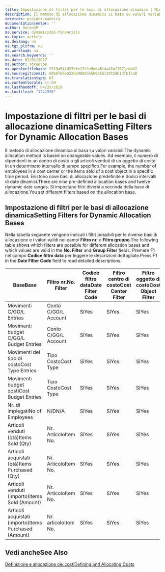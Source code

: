 ```yaml
---
title: Impostazione di filtri per le basi di allocazione dinamica | Microsoft Docs
description: Il metodo di allocazione dinamica si basa su valori variabili. Ad esempio, il numero di dipendenti in un centro di costo o gli articoli venduti di un oggetto di costo in un determinato intervallo di tempo specifico. Esistono nove basi di allocazione predefinite e dodici intervalli di date dinamici. Si impostano filtri diversi a seconda della base di allocazione.
services: project-madeira
documentationcenter: ''
author: SorenGP
ms.service: dynamics365-financials
ms.topic: article
ms.devlang: na
ms.tgt_pltfrm: na
ms.workload: na
ms.search.keywords: ''
ms.date: 07/01/2017
ms.author: sgroespe
ms.openlocfilehash: 35f9a542d57bfe27c9a9ee48f4a41af7071cdd47
ms.sourcegitcommit: 60b87e5eb32bb408dd65b9855c29159b1dfbfca8
ms.translationtype: HT
ms.contentlocale: it-CH
ms.lasthandoff: 04/29/2019
ms.locfileid: "1241980"
---
```

# <a name="setting-filters-for-dynamic-allocation-bases"></a><span data-ttu-id="9e891-106">Impostazione di filtri per le basi di allocazione dinamica</span><span class="sxs-lookup"><span data-stu-id="9e891-106">Setting Filters for Dynamic Allocation Bases</span></span>
<span data-ttu-id="9e891-107">Il metodo di allocazione dinamica si basa su valori variabili.</span><span class="sxs-lookup"><span data-stu-id="9e891-107">The dynamic allocation method is based on changeable values.</span></span> <span data-ttu-id="9e891-108">Ad esempio, il numero di dipendenti in un centro di costo o gli articoli venduti di un oggetto di costo in un determinato intervallo di tempo specifico.</span><span class="sxs-lookup"><span data-stu-id="9e891-108">For example, the number of employees in a cost center or the items sold of a cost object in a specific time period.</span></span> <span data-ttu-id="9e891-109">Esistono nove basi di allocazione predefinite e dodici intervalli di date dinamici.</span><span class="sxs-lookup"><span data-stu-id="9e891-109">There are nine pre-defined allocation bases and twelve dynamic date ranges.</span></span> <span data-ttu-id="9e891-110">Si impostano filtri diversi a seconda della base di allocazione.</span><span class="sxs-lookup"><span data-stu-id="9e891-110">You set different filters based on the allocation base.</span></span>  

## <a name="setting-filters-for-dynamic-allocation-bases"></a><span data-ttu-id="9e891-111">Impostazione di filtri per le basi di allocazione dinamica</span><span class="sxs-lookup"><span data-stu-id="9e891-111">Setting Filters for Dynamic Allocation Bases</span></span>  
 <span data-ttu-id="9e891-112">Nella tabella seguente vengono indicati i filtri possibili per le diverse basi di allocazione e i valori validi nei campi **Filtro nr.** e **Filtro gruppo**.</span><span class="sxs-lookup"><span data-stu-id="9e891-112">The following table shows which filters are possible for different allocation bases and which values are valid in the **No. Filter** and **Group Filter** fields.</span></span> <span data-ttu-id="9e891-113">Premere F1 nel campo **Codice filtro data** per leggere le descrizioni dettagliate.</span><span class="sxs-lookup"><span data-stu-id="9e891-113">Press F1 in the **Date Filter Code** field to read detailed descriptions.</span></span>  

|<span data-ttu-id="9e891-114">**Base**</span><span class="sxs-lookup"><span data-stu-id="9e891-114">**Base**</span></span>|<span data-ttu-id="9e891-115">**Filtro nr.**</span><span class="sxs-lookup"><span data-stu-id="9e891-115">**No. Filter**</span></span>|<span data-ttu-id="9e891-116">**Codice filtro data**</span><span class="sxs-lookup"><span data-stu-id="9e891-116">**Date Filter Code**</span></span>|<span data-ttu-id="9e891-117">**Filtro centro di costo**</span><span class="sxs-lookup"><span data-stu-id="9e891-117">**Cost Center Filter**</span></span>|<span data-ttu-id="9e891-118">**Filtro oggetto di costo**</span><span class="sxs-lookup"><span data-stu-id="9e891-118">**Cost Object Filter**</span></span>|<span data-ttu-id="9e891-119">**Filtro gruppo**</span><span class="sxs-lookup"><span data-stu-id="9e891-119">**Group Filter**</span></span>|  
|--------------|----------------------------------------|----------------------------------------------|------------------------------------------------|------------------------------------------------|------------------------------------------|  
|<span data-ttu-id="9e891-120">Movimenti C/G</span><span class="sxs-lookup"><span data-stu-id="9e891-120">G/L Entries</span></span>|<span data-ttu-id="9e891-121">Conto C/G</span><span class="sxs-lookup"><span data-stu-id="9e891-121">G/L Account</span></span>|<span data-ttu-id="9e891-122">Sì</span><span class="sxs-lookup"><span data-stu-id="9e891-122">Yes</span></span>|<span data-ttu-id="9e891-123">Sì</span><span class="sxs-lookup"><span data-stu-id="9e891-123">Yes</span></span>|<span data-ttu-id="9e891-124">Sì</span><span class="sxs-lookup"><span data-stu-id="9e891-124">Yes</span></span>|<span data-ttu-id="9e891-125">N/D</span><span class="sxs-lookup"><span data-stu-id="9e891-125">N/A</span></span>|  
|<span data-ttu-id="9e891-126">Movimenti budget C/G</span><span class="sxs-lookup"><span data-stu-id="9e891-126">G/L Budget Entries</span></span>|<span data-ttu-id="9e891-127">Conto C/G</span><span class="sxs-lookup"><span data-stu-id="9e891-127">G/L Account</span></span>|<span data-ttu-id="9e891-128">Sì</span><span class="sxs-lookup"><span data-stu-id="9e891-128">Yes</span></span>|<span data-ttu-id="9e891-129">Sì</span><span class="sxs-lookup"><span data-stu-id="9e891-129">Yes</span></span>|<span data-ttu-id="9e891-130">Sì</span><span class="sxs-lookup"><span data-stu-id="9e891-130">Yes</span></span>|<span data-ttu-id="9e891-131">Nome budget C/G</span><span class="sxs-lookup"><span data-stu-id="9e891-131">G/L Budget Name</span></span>|  
|<span data-ttu-id="9e891-132">Movimenti del tipo di costo</span><span class="sxs-lookup"><span data-stu-id="9e891-132">Cost Type Entries</span></span>|<span data-ttu-id="9e891-133">Tipo Costo</span><span class="sxs-lookup"><span data-stu-id="9e891-133">Cost Type</span></span>|<span data-ttu-id="9e891-134">Sì</span><span class="sxs-lookup"><span data-stu-id="9e891-134">Yes</span></span>|<span data-ttu-id="9e891-135">Sì</span><span class="sxs-lookup"><span data-stu-id="9e891-135">Yes</span></span>|<span data-ttu-id="9e891-136">Sì</span><span class="sxs-lookup"><span data-stu-id="9e891-136">Yes</span></span>|<span data-ttu-id="9e891-137">N/D</span><span class="sxs-lookup"><span data-stu-id="9e891-137">N/A</span></span>|  
|<span data-ttu-id="9e891-138">Movimenti budget costi</span><span class="sxs-lookup"><span data-stu-id="9e891-138">Cost Budget Entries</span></span>|<span data-ttu-id="9e891-139">Tipo Costo</span><span class="sxs-lookup"><span data-stu-id="9e891-139">Cost Type</span></span>|<span data-ttu-id="9e891-140">Sì</span><span class="sxs-lookup"><span data-stu-id="9e891-140">Yes</span></span>|<span data-ttu-id="9e891-141">Sì</span><span class="sxs-lookup"><span data-stu-id="9e891-141">Yes</span></span>|<span data-ttu-id="9e891-142">Sì</span><span class="sxs-lookup"><span data-stu-id="9e891-142">Yes</span></span>|<span data-ttu-id="9e891-143">Nome Budget</span><span class="sxs-lookup"><span data-stu-id="9e891-143">Budget Name</span></span>|  
|<span data-ttu-id="9e891-144">Nr. di impiegati</span><span class="sxs-lookup"><span data-stu-id="9e891-144">No of Employees</span></span>|<span data-ttu-id="9e891-145">N/D</span><span class="sxs-lookup"><span data-stu-id="9e891-145">N/A</span></span>|<span data-ttu-id="9e891-146">Sì</span><span class="sxs-lookup"><span data-stu-id="9e891-146">Yes</span></span>|<span data-ttu-id="9e891-147">Sì</span><span class="sxs-lookup"><span data-stu-id="9e891-147">Yes</span></span>|<span data-ttu-id="9e891-148">Sì</span><span class="sxs-lookup"><span data-stu-id="9e891-148">Yes</span></span>|<span data-ttu-id="9e891-149">N/D</span><span class="sxs-lookup"><span data-stu-id="9e891-149">N/A</span></span>|  
|<span data-ttu-id="9e891-150">Articoli venduti (qtà)</span><span class="sxs-lookup"><span data-stu-id="9e891-150">Items Sold (Qty)</span></span>|<span data-ttu-id="9e891-151">Nr. Articolo</span><span class="sxs-lookup"><span data-stu-id="9e891-151">Item No.</span></span>|<span data-ttu-id="9e891-152">Sì</span><span class="sxs-lookup"><span data-stu-id="9e891-152">Yes</span></span>|<span data-ttu-id="9e891-153">Sì</span><span class="sxs-lookup"><span data-stu-id="9e891-153">Yes</span></span>|<span data-ttu-id="9e891-154">Sì</span><span class="sxs-lookup"><span data-stu-id="9e891-154">Yes</span></span>|<span data-ttu-id="9e891-155">Cat. reg. magazzino</span><span class="sxs-lookup"><span data-stu-id="9e891-155">Inventory Posting Group</span></span>|  
|<span data-ttu-id="9e891-156">Articoli acquistati (qtà)</span><span class="sxs-lookup"><span data-stu-id="9e891-156">Items Purchased (Qty)</span></span>|<span data-ttu-id="9e891-157">Nr. Articolo</span><span class="sxs-lookup"><span data-stu-id="9e891-157">Item No.</span></span>|<span data-ttu-id="9e891-158">Sì</span><span class="sxs-lookup"><span data-stu-id="9e891-158">Yes</span></span>|<span data-ttu-id="9e891-159">Sì</span><span class="sxs-lookup"><span data-stu-id="9e891-159">Yes</span></span>|<span data-ttu-id="9e891-160">Sì</span><span class="sxs-lookup"><span data-stu-id="9e891-160">Yes</span></span>|<span data-ttu-id="9e891-161">Cat. reg. magazzino</span><span class="sxs-lookup"><span data-stu-id="9e891-161">Inventory Posting Group</span></span>|  
|<span data-ttu-id="9e891-162">Articoli venduti (importo)</span><span class="sxs-lookup"><span data-stu-id="9e891-162">Items Sold (Amount)</span></span>|<span data-ttu-id="9e891-163">Nr. Articolo</span><span class="sxs-lookup"><span data-stu-id="9e891-163">Item No.</span></span>|<span data-ttu-id="9e891-164">Sì</span><span class="sxs-lookup"><span data-stu-id="9e891-164">Yes</span></span>|<span data-ttu-id="9e891-165">Sì</span><span class="sxs-lookup"><span data-stu-id="9e891-165">Yes</span></span>|<span data-ttu-id="9e891-166">Sì</span><span class="sxs-lookup"><span data-stu-id="9e891-166">Yes</span></span>|<span data-ttu-id="9e891-167">Cat. reg. magazzino</span><span class="sxs-lookup"><span data-stu-id="9e891-167">Inventory Posting Group</span></span>|  
|<span data-ttu-id="9e891-168">Articoli acquistati (importo)</span><span class="sxs-lookup"><span data-stu-id="9e891-168">Items Purchased (Amount)</span></span>|<span data-ttu-id="9e891-169">Nr. articolo</span><span class="sxs-lookup"><span data-stu-id="9e891-169">Item No.</span></span>|<span data-ttu-id="9e891-170">Sì</span><span class="sxs-lookup"><span data-stu-id="9e891-170">Yes</span></span>|<span data-ttu-id="9e891-171">Sì</span><span class="sxs-lookup"><span data-stu-id="9e891-171">Yes</span></span>|<span data-ttu-id="9e891-172">Sì</span><span class="sxs-lookup"><span data-stu-id="9e891-172">Yes</span></span>|<span data-ttu-id="9e891-173">Gruppo registrazione magazzino</span><span class="sxs-lookup"><span data-stu-id="9e891-173">Inventory Posting Group</span></span>|  

## <a name="see-also"></a><span data-ttu-id="9e891-174">Vedi anche</span><span class="sxs-lookup"><span data-stu-id="9e891-174">See Also</span></span>  
[<span data-ttu-id="9e891-175">Definizione e allocazione dei costi</span><span class="sxs-lookup"><span data-stu-id="9e891-175">Defining and Allocating Costs</span></span>](finance-define-and-allocate-costs.md)
